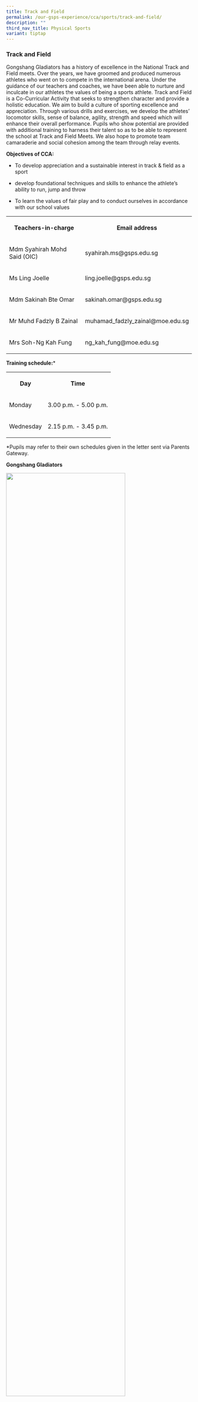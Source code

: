 ```yaml
---
title: Track and Field
permalink: /our-gsps-experience/cca/sports/track-and-field/
description: ""
third_nav_title: Physical Sports
variant: tiptap
---
```

<h3><strong>Track and Field</strong></h3>
<p>Gongshang Gladiators has a history of excellence in the National Track
and Field meets. Over the years, we have groomed and produced numerous
athletes who went on to compete in the international arena. Under the guidance
of our teachers and coaches, we have been able to nurture and inculcate
in our athletes the values of being a sports athlete. Track and Field is
a Co-Curricular Activity that seeks to strengthen character and provide
a holistic education. We aim to build a culture of sporting excellence
and appreciation. Through various drills and exercises, we develop the
athletes’ locomotor skills, sense of balance, agility, strength and speed
which will enhance their overall performance. Pupils who show potential
are provided with additional training to harness their talent so as to
be able to represent the school at Track and Field Meets. We also hope
to promote team camaraderie and social cohesion among the team through
relay events.</p>
<p><strong>Objectives of CCA:</strong>
</p>
<ul data-tight="true" class="tight">
<li>
<p>To develop appreciation and a sustainable interest in track &amp; field
as a sport</p>
</li>
<li>
<p>develop foundational techniques and skills to enhance the athlete’s ability
to run, jump and throw</p>
</li>
<li>
<p>To learn the values of fair play and to conduct ourselves in accordance
with our school values</p>
</li>
</ul>
<table>
<tbody>
<tr>
<th rowspan="1" colspan="1">
<p>Teachers-in-charge</p>
</th>
<th rowspan="1" colspan="1">
<p>Email address</p>
</th>
</tr>
<tr>
<td rowspan="1" colspan="1">
<p>Mdm Syahirah Mohd Said (OIC)</p>
</td>
<td rowspan="1" colspan="1">
<p>syahirah.ms@gsps.edu.sg</p>
</td>
</tr>
<tr>
<td rowspan="1" colspan="1">
<p>Ms Ling Joelle</p>
</td>
<td rowspan="1" colspan="1">
<p>ling.joelle@gsps.edu.sg</p>
</td>
</tr>
<tr>
<td rowspan="1" colspan="1">
<p>Mdm Sakinah Bte Omar</p>
</td>
<td rowspan="1" colspan="1">
<p>sakinah.omar@gsps.edu.sg</p>
</td>
</tr>
<tr>
<td rowspan="1" colspan="1">
<p>Mr Muhd Fadzly B Zainal</p>
</td>
<td rowspan="1" colspan="1">
<p>muhamad_fadzly_zainal@moe.edu.sg</p>
</td>
</tr>
<tr>
<td rowspan="1" colspan="1">
<p>Mrs Soh-Ng Kah Fung</p>
</td>
<td rowspan="1" colspan="1">
<p>ng_kah_fung@moe.edu.sg</p>
</td>
</tr>
</tbody>
</table>
<p><strong>Training schedule:</strong>*</p>
<table>
<tbody>
<tr>
<th rowspan="1" colspan="1">
<p>Day</p>
</th>
<th rowspan="1" colspan="1">
<p>Time</p>
</th>
</tr>
<tr>
<td rowspan="1" colspan="1">
<p>Monday</p>
</td>
<td rowspan="1" colspan="1">
<p>3.00 p.m. - 5.00 p.m.</p>
</td>
</tr>
<tr>
<td rowspan="1" colspan="1">
<p>Wednesday</p>
</td>
<td rowspan="1" colspan="1">
<p>2.15 p.m. - 3.45 p.m.</p>
</td>
</tr>
</tbody>
</table>
<p>*Pupils may refer to their own schedules given in the letter sent via
Parents Gateway.</p>
<p><strong> Gongshang Gladiators</strong>
</p>
<div class="isomer-image-wrapper">
<img style="width:80%; margin-bottom:15px" height="auto" width="100%" src="/images/tnf1.jpg">
</div>
<div class="isomer-image-wrapper">
<img style="width:80%; margin-bottom:15px" height="auto" width="100%" src="/images/tnf2.jpg">
</div>
<p>
<br>
</p>
<div class="isomer-image-wrapper">
<img style="width:80%; margin-bottom:15px" height="auto" width="100%" src="/images/tnf3.jpg">
</div>
<div class="isomer-image-wrapper">
<img style="width:80%; margin-bottom:15px" height="auto" width="100%" src="/images/tnf4.jpg">
</div>
<p>
<br>
</p>
<div class="isomer-image-wrapper">
<img style="width:80%; margin-bottom:15px" height="auto" width="100%" src="/images/tnf5.jpg">
</div>
<div class="isomer-image-wrapper">
<img style="width:80%" height="auto" width="100%" src="/images/tnf6.jpg">
</div>
<p>
<br>
</p>